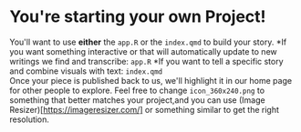 # You're starting your own Project!

You'll want to use **either** the `app.R` or the `index.qmd` to build your story.
*If you want something interactive or that will automatically update to new writings we find and transcribe: `app.R`
*If you want to tell a specific story and combine visuals with text: `index.qmd`
<br>
Once your piece is published back to us, we'll highlight it in our home page for other people to explore. Feel free to change 
`icon_360x240.png` to something that better matches your project,and you can use (Image Resizer)[https://imageresizer.com/] or something similar to get the right resolution.
